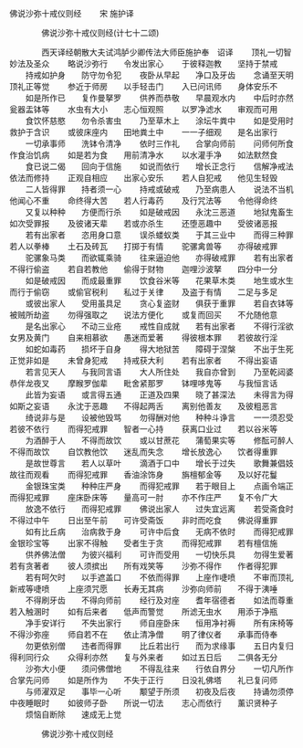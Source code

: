   佛说沙弥十戒仪则经
　　宋 施护译




　　　　佛说沙弥十戒仪则经(计七十二颂)

　　　　西天译经朝散大夫试鸿胪少卿传法大师臣施护奉　诏译
　　顶礼一切智　　妙法及圣众
　　略说沙弥行　　令发出家心
　　于彼释迦教　　坚持于禁戒
　　持戒如护身　　防守勿令犯
　　夜卧从早起　　净口及牙齿
　　念诵至天明　　顶礼正等觉
　　参近于师房　　以手轻击门
　　入已问讯师　　身体安乐不
　　如是所作已　　复作曼拏罗
　　供养而恭敬　　早晨观水内
　　中后时亦然　　瓮器盂钵等
　　水虫有大小　　志心恒观照
　　以罗净滤水　　审观而可用
　　食饮怀慈愍　　勿令杀害虫
　　乃至草木上　　涂坛牛粪中
　　如是受用时　　救护于含识
　　或彼床座内　　田地粪土中
　　一一子细观　　是名出家行
　　一切承事师　　洗钵令清净
　　依时三作礼　　合掌向师前
　　问师何所食　　作食治饥病
　　如是若为食　　用前清净水
　　以水灌手净　　如法默然食
　　食已说二偈　　回向于信施
　　如说而依行　　增长正念行
　　信解净戒法　　依法而修持
　　正观自相应　　出家心安乐
　　若人自犯戒　　他见生轻毁
　　二人皆得罪　　持者须一心
　　持戒或破戒　　乃至病患人
　　说法不当机　　他闻心不重
　　命终得大苦　　若人行毒药
　　及行咒法等　　令他得命终
　　又复以种种　　方便而行杀
　　如是破戒因　　永沈三恶道
　　地狱鬼畜生　　如次受罪报
　　及彼诸天辈　　若或亦杀生
　　还堕恶趣中　　受彼诸恶报
　　若有出家者　　恣用身口意
　　误杀蝼蚁类　　于其三业中
　　而得三种罪　　若人以拳棒
　　土石及砖瓦　　打掷于有情
　　驼骡禽兽等　　亦得破戒罪
　　驼骡象马类　　而欲辄乘骑
　　往来逼迫他　　亦得破戒罪
　　若有出家者　　不得行偷盗
　　若自若教他　　偷得于财物
　　迦哩沙波拏　　四分中一分
　　如是破戒因　　而成最重罪
　　饮食谷米等　　花果草木类
　　地生或水生　　而行于偷窃
　　或偷官税利　　私过于关律
　　及盗于有情　　二足与多足
　　或彼出家人　　受用虽具足
　　贪心复盗财　　俱获于重罪
　　若自衣钵等　　被贼所劫盗
　　勿得强取之　　说法方便化
　　或复而回买　　不允随他意
　　是名出家心　　不动三业疮
　　戒性自成就　　若有出家者
　　不得行淫欲　　女男及黄门
　　自来相慕欲　　愚迷而爱著
　　得彼根本罪　　若彼故行淫
　　如蛇如毒药　　损坏于自身
　　得大地狱苦　　障碍于涅槃
　　不出于生死　　正觉非如是
　　未曾身犯戒　　持戒获大利
　　若有出家者　　不得出妄语
　　若言见天人　　与我同言语
　　大人所住处　　我自亦曾到
　　乃至乾闼婆　　恭伴龙夜叉
　　摩睺罗伽辈　　毗舍紧那罗
　　钵哩哆鬼等　　与我恒言话
　　此皆为妄语　　或言得五通
　　正道及四果　　晓了甚深法
　　未得言为得　　如斯之妄语
　　永沈于恶趣　　不得起两舌
　　离别他善友　　及彼粗恶言
　　绮说非与是　　设被他毁骂
　　勿得酬对他　　种种斗诤言
　　一一须忍受　　若彼不依行
　　而得犯戒罪　　智者一心持
　　获离口业过　　若以谷米等
　　为酒醉于人　　不得而故饮
　　或以甘蔗花　　蒲萄果实等
　　修酝可醉人　　不得而故饮
　　自饮教他饮　　迷乱而失念
　　增长放逸心　　饮者得重罪
　　是故世尊言　　若人以草叶
　　滴酒于口中　　增长于过失
　　歌舞兼倡妓　　故往而观看
　　而得犯戒罪　　香油涂饰身
　　旃檀郁金等　　及以好花鬘
　　金银珠宝类　　种种庄严身
　　而得犯戒罪　　若于眼目上
　　点画令端正　　而得犯戒罪
　　座床卧床等　　量高可一肘
　　亦不作庄严　　复不令广大
　　放逸不依行　　而得犯戒罪
　　佛说出家人　　过失宜远离
　　若受斋食时　　不得过中午
　　日出至午前　　可许受斋饭
　　非时而吃食　　佛说得重罪
　　如有比丘病　　治病救于身
　　可许中后食　　无病不依时
　　而得犯戒罪　　金银珍宝等
　　出家不得触　　受者生于贪
　　而得犯戒罪　　若有檀信施
　　供养佛法僧　　为彼兴福利
　　可许而受用　　一切快乐具
　　勿得生爱著　　若有贪著者
　　彼人须摈出　　所有戏笑等
　　沙弥不得作　　作者得犯罪
　　若有呵欠时　　以手遮盖口
　　不依而得罪　　上座作啑喷
　　不审而顶礼　　新戒等啑喷
　　上座须咒愿　　长寿无其病
　　沙弥向师前　　不得于洟唾
　　不得刷牙齿　　不得向师前
　　经行及对座　　耆年宿德者
　　如法而尊重　　若入触溷时
　　如有后来者　　低声而警觉
　　所滤无虫水　　用添于净瓶
　　净手安详行　　不失出家行
　　师自座卧床　　恒用净衬褥
　　所有床椅等　　不得沙弥座
　　师自若不在　　依止清净僧
　　明了律仪者　　承事而侍奉
　　勿更依别僧　　违者而得罪
　　比丘若出行　　而为求缘事
　　五日内复归　　得利同行众
　　众得利亦然　　复与外来者
　　如过五日后　　二俱各无分
　　沙弥大小便　　须问佛僧地
　　不得乱往来　　行依自界分
　　一切凡所作　　合掌先问师
　　如是所作为　　不失于正行
　　日没礼佛塔　　礼已复问师
　　与师濯双足　　事毕一心听
　　颙望于所须　　初夜及后夜
　　持诵勿须停　　中夜睡眠时
　　如彼师子卧　　所说一切法
　　志心而依行　　薰识贤种子
　　烦恼自断除　　速成无上觉

　　　　佛说沙弥十戒仪则经


